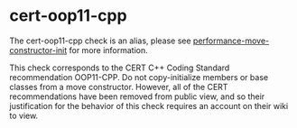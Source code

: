cert-oop11-cpp
==============

The cert-oop11-cpp check is an alias, please see
[performance-move-constructor-init](https://clang.llvm.org/extra/clang-tidy/checks/performance-move-constructor-init.html)
for more information.

This check corresponds to the CERT C++ Coding Standard recommendation
OOP11-CPP. Do not copy-initialize members or base classes from a move
constructor. However, all of the CERT recommendations have been removed
from public view, and so their justification for the behavior of this
check requires an account on their wiki to view.
